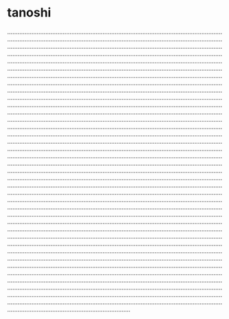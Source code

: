 # tanoshi
...............................................................................................................................................................................................................................................................................................................................................................................................................................................................................................................................................................................................................................................................................................................................................................................................................................................................................................................................................................................................................................................................................................................................................................................................................................................................................................................................................................................................................................................................................................................................................................................................................................................................................................................................................................................................................................................................................................................................................................................................................................................................................................................................................................................................................................................................................................................................................................................................................................................................................................................................................................................................................................................................................................................................................................................................................................................................................................................................................................................................................................................................................................................................................................................................................................................................................................................................................................................................................................................................................................................................................................................................................................................................................................................................................................................................................................................................................................................................................................................................................................................................................................................................................................................................................................................................................................................................................................................................................................................................................................................................................................................................................................................................................................................................................................................................................................................................................................................................................................................